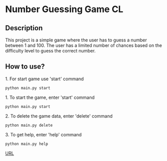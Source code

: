 <h1>Number Guessing Game CL</h1>
<h2>Description</h2>
<p>This project is a simple game where the user has to guess a number between 1 and 100. The user has a limited number of chances based on the difficulty level to guess the correct number.</p>
<h2>How to use?</h2>
<p>1. For start game use 'start' command</p>
<p><code>python main.py start</code></p>
<p>1. To start the game, enter 'start' command</p>
<p><code>python main.py start</code></p>
<p>2. To delete the game data, enter 'delete' command</p>
<p><code>python main.py delete</code></p>
<p>3. To get help, enter 'help' command</p>
<p><code>python main.py help</code></p>

<a href=https://roadmap.sh/projects/number-guessing-game>URL</a>
